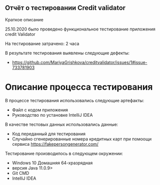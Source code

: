 ## Отчёт о тестировании Credit validator

Краткое описание

25.10.2020 было проведено функциональное тестирование приложения credit Validator

На тестирование затрачено: 2 часа

В результате тестирования выявлены следующие дефекты:
* https://github.com/MariyaGrishkova/creditvalidator/issues/1#issue-733781903 

# Описание процесса тестирования

В процессе тестирования использовались следующие артефакты:

* Файл с кодом приложения 
* Руководство по установке IntelliJ IDEA


В качестве тестовых данных использовались данные:

* Код переданный для тестирования
* Случайно сгенерированные номера кредитных карт при помоощи сервиса https://fakepersongenerator.com/

Тестирование производилось в следующем окружении:
* Windows 10 Домашняя 64-хразрядная
* версия Java 11.0.9>
* Git CMD
* IntelliJ IDEA